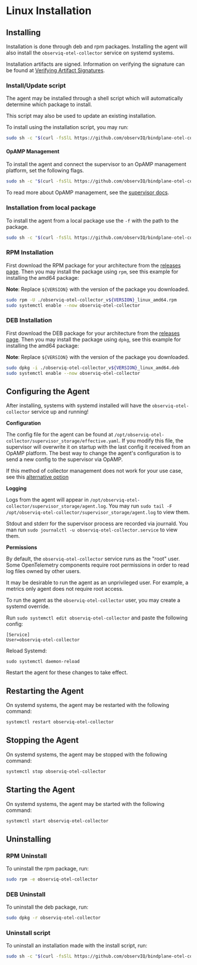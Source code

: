 # Linux Installation

## Installing

Installation is done through deb and rpm packages. Installing the agent will also install the `observiq-otel-collector` service on systemd systems.

Installation artifacts are signed. Information on verifying the signature can be found at [Verifying Artifact Signatures](./verify-signature.md).

### Install/Update script
The agent may be installed through a shell script which will automatically determine which package to install.

This script may also be used to update an existing installation.

To install using the installation script, you may run:
```sh
sudo sh -c "$(curl -fsSlL https://github.com/observIQ/bindplane-otel-collector/releases/latest/download/install_unix.sh)" install_unix.sh
```

#### OpAMP Management

To install the agent and connect the supervisor to an OpAMP management platform, set the following flags. 

```sh
sudo sh -c "$(curl -fsSlL https://github.com/observIQ/bindplane-otel-collector/releases/latest/download/install_unix.sh)" install_unix.sh -e <your_endpoint> -s <secret-key>
```

To read more about OpAMP management, see the [supervisor docs](./supervisor.md).

### Installation from local package

To install the agent from a local package use the `-f` with the path to the package.

```sh
sudo sh -c "$(curl -fsSlL https://github.com/observIQ/bindplane-otel-collector/releases/latest/download/install_unix.sh)" install_unix.sh -f <path_to_package>
```

### RPM Installation
First download the RPM package for your architecture from the [releases page](https://github.com/observIQ/bindplane-otel-collector/releases/latest).
Then you may install the package using `rpm`, see this example for installing the amd64 package:

**Note**: Replace `${VERSION}` with the version of the package you downloaded.

```sh
sudo rpm -U ./observiq-otel-collector_v${VERSION}_linux_amd64.rpm
sudo systemctl enable --now observiq-otel-collector
```

### DEB Installation
First download the DEB package for your architecture from the [releases page](https://github.com/observIQ/bindplane-otel-collector/releases/latest).
Then you may install the package using `dpkg`, see this example for installing the amd64 package:

**Note**: Replace `${VERSION}` with the version of the package you downloaded.

```sh
sudo dpkg -i ./observiq-otel-collector_v${VERSION}_linux_amd64.deb
sudo systemctl enable --now observiq-otel-collector
```

## Configuring the Agent
After installing, systems with systemd installed will have the `observiq-otel-collector` service up and running!

**Configuration**

The config file for the agent can be found at `/opt/observiq-otel-collector/supervisor_storage/effective.yaml`. If you modify this file, the supervisor will overwrite it on startup with the last config it received from an OpAMP platform. The best way to change the agent's configuration is to send a new config to the supervisor via OpAMP.

If this method of collector management does not work for your use case, see this [alternative option](./supervisor.md#alternatives)

**Logging**

Logs from the agent will appear in `/opt/observiq-otel-collector/supervisor_storage/agent.log`. You may run `sudo tail -F /opt/observiq-otel-collector/supervisor_storage/agent.log` to view them.

Stdout and stderr for the supervisor process are recorded via journald. You man run `sudo journalctl -u observiq-otel-collector.service` to view them.

**Permissions**

By default, the `observiq-otel-collector` service runs as the "root" user. Some OpenTelemetry components require root permissions in order to read log files owned by other users.

It may be desirable to run the agent as an unprivileged user. For example, a metrics only agent does not require root access.

To run the agent as the `observiq-otel-collector` user, you may create a systemd override.

Run `sudo systemctl edit observiq-otel-collector` and paste the following config:
```
[Service]
User=observiq-otel-collector
```

Reload Systemd:

```shell
sudo systemctl daemon-reload
```

Restart the agent for these changes to take effect.

## Restarting the Agent
On systemd systems, the agent may be restarted with the following command:
```sh
systemctl restart observiq-otel-collector
```

## Stopping the Agent
On systemd systems, the agent may be stopped with the following command:
```sh
systemctl stop observiq-otel-collector
```

## Starting the Agent
On systemd systems, the agent may be started with the following command:
```sh
systemctl start observiq-otel-collector
```

## Uninstalling

### RPM Uninstall

To uninstall the rpm package, run:
```sh
sudo rpm -e observiq-otel-collector
```

### DEB Uninstall

To uninstall the deb package, run:
```sh
sudo dpkg -r observiq-otel-collector
```

### Uninstall script

To uninstall an installation made with the install script, run:
```sh
sudo sh -c "$(curl -fsSlL https://github.com/observIQ/bindplane-otel-collector/releases/latest/download/install_unix.sh)" install_unix.sh -r
```
